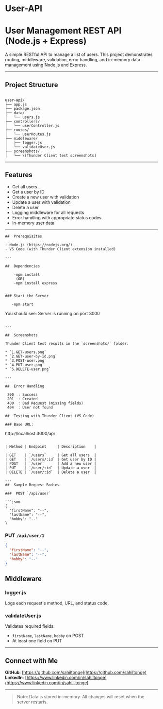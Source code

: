 # User-API
#  User Management REST API (Node.js + Express)

A simple RESTful API to manage a list of users. This project demonstrates routing, middleware, validation, error handling, and in-memory data management using Node.js and Express.

---

##  Project Structure

```

user-api/
├── app.js
├── package.json
├── data/
│   └── users.js
├── controllers/
│   └── userController.js
├── routes/
│   └── userRoutes.js
├── middleware/
│   ├── logger.js
│   └── validateUser.js
├── screenshots/
│   └── \[Thunder Client test screenshots]

````

---

##  Features

- Get all users
- Get a user by ID
- Create a new user with validation
- Update a user with validation
- Delete a user
- Logging middleware for all requests
- Error handling with appropriate status codes
- In-memory user data

---
```
##  Prerequisites

- Node.js (https://nodejs.org/)
- VS Code (with Thunder Client extension installed)

---

##  Dependencies

    -npm install 
     (OR)
    -npm install express
    

### Start the Server

   -npm start

```
 You should see:
Server is running on port 3000
```

---

##  Screenshots

Thunder Client test results in the `screenshots/` folder:

* `1.GET-users.png`
* `2.GET-user-by-id.png`
* `3.POST-user.png`
* `4.PUT-user.png`
* `5.DELETE-user.png`

---

##  Error Handling

 200  : Success                      
 201  : Created                      
 400  : Bad Request (missing fields) 
 404  : User not found 

##  Testing with Thunder Client (VS Code)

### Base URL:

```
http://localhost:3000/api
```

| Method | Endpoint     | Description    |

| GET    | `/users`     | Get all users  |
| GET    | `/users/:id` | Get user by ID |
| POST   | `/user`      | Add a new user |
| PUT    | `/user/:id`  | Update a user  |
| DELETE | `/user/:id`  | Delete a user  |

---
##  Sample Request Bodies

###  POST `/api/user`

```json
{
  "firstName": "--",
  "lastName": "--",
  "hobby": "--"
}
```

###  PUT `/api/user/1`

```json
{
  "firstName": "--",
  "lastName": "--",
  "hobby": "--"
}
```

##  Middleware

###  logger.js

Logs each request's method, URL, and status code.

###  validateUser.js

Validates required fields:

* `firstName`, `lastName`, `hobby` on POST
* At least one field on PUT

---

##  Connect with Me

 **GitHub**: [https://github.com/sahiltonge](https://github.com/sahiltonge)
 **LinkedIn**: [https://www.linkedin.com/in/sahiltonge](https://www.linkedin.com/in/sahil-tonge)

---

> Note: Data is stored in-memory. All changes will reset when the server restarts.
